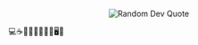 <p align="center">
  <img src="https://github-readme-quotes-bay.vercel.app/quote?theme=default&animation=default&layout=default&font=default&quoteType=random" alt="Random Dev Quote" />
</p>

💻☕🚀📱🔧🌐✨🤖🖥️🍵
